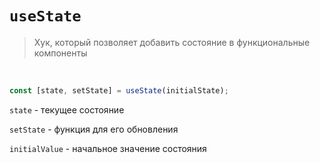 # `useState`
> Хук, который позволяет добавить состояние в функциональные компоненты

<br>

```jsx
const [state, setState] = useState(initialState);
```
`state` - текущее состояние

`setState` - функция для его обновления

`initialValue` - начальное значение состояния
